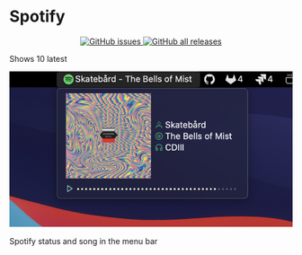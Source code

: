 # Spotify

<p align="center">
   <a href="https://github.com/fork-my-spoons/spotify.spoon/issues">
    <img alt="GitHub issues" src="https://img.shields.io/github/issues/fork-my-spoons/spotify.spoon">
  </a>
  <a href="https://github.com/fork-my-spoons/spotify.spoon/releases">
    <img alt="GitHub all releases" src="https://img.shields.io/github/downloads/fork-my-spoons/spotify.spoon/total">
  </a>
</p>

Shows 10 latest 

![screenshot](./screenshot.png)

Spotify status and song in the menu bar

